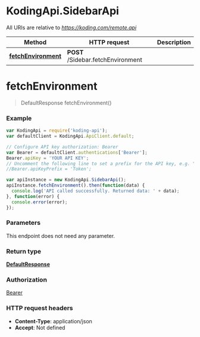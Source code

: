 # KodingApi.SidebarApi

All URIs are relative to *https://koding.com/remote.api*

Method | HTTP request | Description
------------- | ------------- | -------------
[**fetchEnvironment**](SidebarApi.md#fetchEnvironment) | **POST** /Sidebar.fetchEnvironment | 


<a name="fetchEnvironment"></a>
# **fetchEnvironment**
> DefaultResponse fetchEnvironment()





### Example
```javascript
var KodingApi = require('koding-api');
var defaultClient = KodingApi.ApiClient.default;

// Configure API key authorization: Bearer
var Bearer = defaultClient.authentications['Bearer'];
Bearer.apiKey = 'YOUR API KEY';
// Uncomment the following line to set a prefix for the API key, e.g. "Token" (defaults to null)
//Bearer.apiKeyPrefix = 'Token';

var apiInstance = new KodingApi.SidebarApi();
apiInstance.fetchEnvironment().then(function(data) {
  console.log('API called successfully. Returned data: ' + data);
}, function(error) {
  console.error(error);
});

```

### Parameters
This endpoint does not need any parameter.

### Return type

[**DefaultResponse**](DefaultResponse.md)

### Authorization

[Bearer](../README.md#Bearer)

### HTTP request headers

 - **Content-Type**: application/json
 - **Accept**: Not defined

